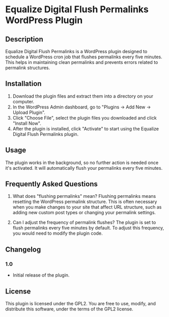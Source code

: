 # Equalize Digital Flush Permalinks WordPress Plugin

## Description
Equalize Digital Flush Permalinks is a WordPress plugin designed to schedule a WordPress cron job that flushes permalinks every five minutes. This helps in maintaining clean permalinks and prevents errors related to permalink structures.

## Installation

1. Download the plugin files and extract them into a directory on your computer.
2. In the WordPress Admin dashboard, go to "Plugins -> Add New -> Upload Plugin".
3. Click "Choose File", select the plugin files you downloaded and click "Install Now".
4. After the plugin is installed, click "Activate" to start using the Equalize Digital Flush Permalinks plugin.

## Usage

The plugin works in the background, so no further action is needed once it's activated. It will automatically flush your permalinks every five minutes.

## Frequently Asked Questions

1. What does "flushing permalinks" mean?
Flushing permalinks means resetting the WordPress permalink structure. This is often necessary when you make changes to your site that affect URL structure, such as adding new custom post types or changing your permalink settings.

2. Can I adjust the frequency of permalink flushes?
The plugin is set to flush permalinks every five minutes by default. To adjust this frequency, you would need to modify the plugin code.

## Changelog

### 1.0
* Initial release of the plugin.

## License

This plugin is licensed under the GPL2. You are free to use, modify, and distribute this software, under the terms of the GPL2 license.
